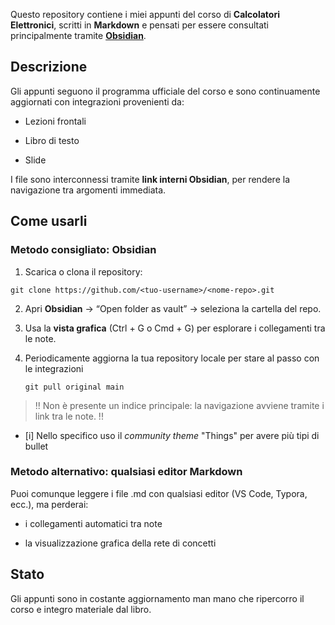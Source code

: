 Questo repository contiene i miei appunti del corso di **Calcolatori Elettronici**, scritti in **Markdown** e pensati per essere consultati principalmente tramite [**Obsidian**](https://obsidian.md).

  

## **Descrizione**


Gli appunti seguono il programma ufficiale del corso e sono continuamente aggiornati con integrazioni provenienti da:

- Lezioni frontali
    
- Libro di testo
    
- Slide
    

  

I file sono interconnessi tramite **link interni Obsidian**, per rendere la navigazione tra argomenti immediata.

  

## **Come usarli**

  

### Metodo consigliato: Obsidian

1. Scarica o clona il repository:

```
git clone https://github.com/<tuo-username>/<nome-repo>.git
```
2. Apri **Obsidian** → “Open folder as vault” → seleziona la cartella del repo.
    
3. Usa la **vista grafica** (Ctrl + G o Cmd + G) per esplorare i collegamenti tra le note.

4. Periodicamente aggiorna la tua repository locale per stare al passo con le integrazioni
    
   `git pull original main`
  

> !! Non è presente un indice principale: la navigazione avviene tramite i link tra le note. !!

  
- [i] Nello specifico uso il *community theme* "Things" per avere più tipi di bullet 

### Metodo alternativo: qualsiasi editor Markdown
Puoi comunque leggere i file .md con qualsiasi editor (VS Code, Typora, ecc.), ma perderai:

- i collegamenti automatici tra note
    
- la visualizzazione grafica della rete di concetti
    

  

##  Stato

Gli appunti sono in costante aggiornamento man mano che ripercorro il corso e integro materiale dal libro.